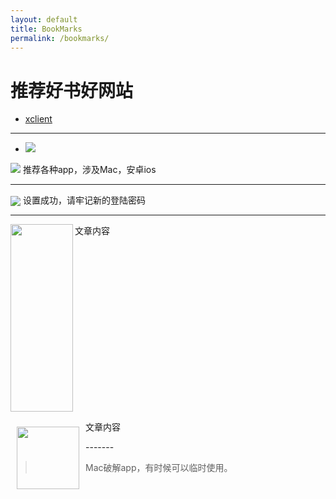 ```yaml
---
layout: default
title: BookMarks
permalink: /bookmarks/
---
```


# 推荐好书好网站

* [xclient](http://xclient.info)

-------

* ![](http://7xtqm4.com1.z0.glb.clouddn.com/shaoshupai.jpg_weblogo)

![](http://7xtqm4.com1.z0.glb.clouddn.com/s29154792.jpg_book)
    推荐各种app，涉及Mac，安卓ios

-------

<div>
     <img src="http://7xtqm4.com1.z0.glb.clouddn.com/s29154792.jpg_book" style="vertical-align:middle;">
     <span>设置成功，请牢记新的登陆密码</span>
</div>

-------

<P><IMG height=300 src="http://7xtqm4.com1.z0.glb.clouddn.com/s29154792.jpg_book" width=100 align=left border=0>文章内容<BR>&nbsp;<BR clear=left>
</P>


<P><IMG height=100 hspace=10 src="http://7xtqm4.com1.z0.glb.clouddn.com/s29154792.jpg" width=100 vspace=10 align=left border=0>文章内容</P>
-------

>  Mac破解app，有时候可以临时使用。



